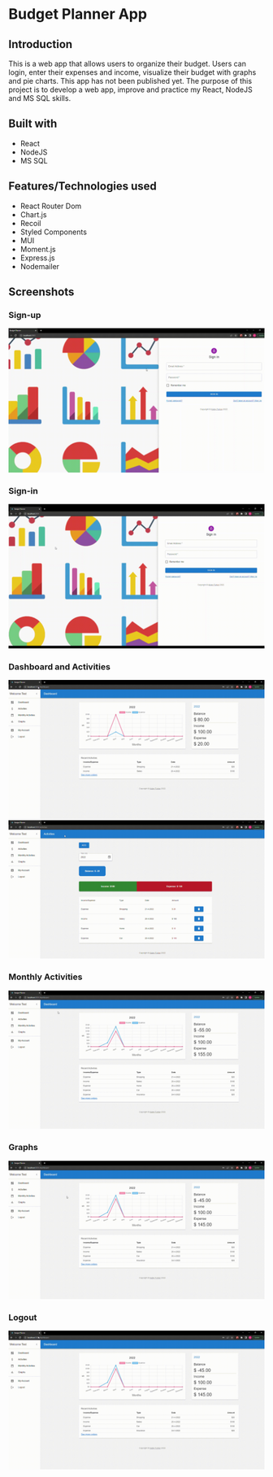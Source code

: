 # Budget Planner App

## Introduction

This is a web app that allows users to organize their budget. Users can login, enter their expenses and income, visualize their budget with graphs and pie charts. This app has not been published yet. The purpose of this project is to develop a web app, improve and practice my React, NodeJS and MS SQL skills.

## Built with

- React
- NodeJS
- MS SQL

## Features/Technologies used

- React Router Dom
- Chart.js
- Recoil
- Styled Components
- MUI
- Moment.js
- Express.js
- Nodemailer

## Screenshots

### Sign-up
<img src="./images/Sign-up.gif" />

### Sign-in
<img src="./images/sign-in.gif" />

### Dashboard and Activities
<img src="./images/dashboard-activities.gif" />
<img src="./images/activities-2.gif" />

### Monthly Activities
<img src="./images/monthly-activities.gif" />

### Graphs
<img src="./images/graphs.gif" />

### Logout
<img src="./images/logout.gif" />

